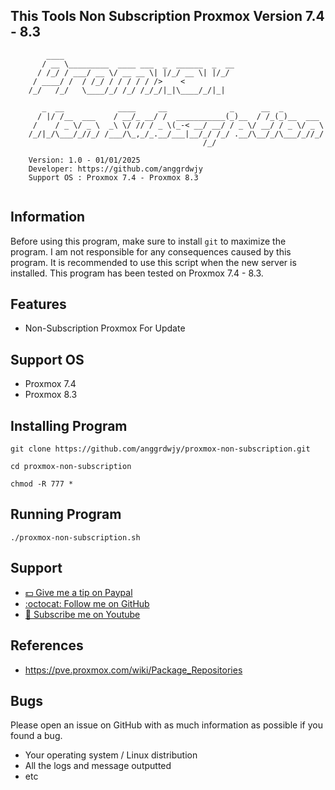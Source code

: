 ## This Tools Non Subscription Proxmox Version 7.4 - 8.3

```                                                                                                   
	    ____                                      
	   / __ \_________  ____ ___  _  ______  _  __
	  / /_/ / ___/ __ \/ __ __ \| |/_/ __ \| |/_/
	 / ____/ /  / /_/ / / / / / />    <  
	/_/   /_/   \____/_/ /_/ /_/_/|_|\____/_/|_|  
                                              
	   _  __            ____     __              _      __  _         
	  / |/ /__  ___    / __/_ __/ /  ___________(_)__  / /_(_)__  ___ 
	 /    / _ \/ _ \  _\ \/ // / _ \(_-< __/ __/ / _ \/ __/ / _ \/ _ \
	/_/|_/\___/_//_/ /___/\_,_/_.__/___|__/_/ /_/ .__/\__/_/\___/_//_/
                                           /_/                   

	Version: 1.0 - 01/01/2025                            	            
	Developer: https://github.com/anggrdwjy              	            
	Support OS : Proxmox 7.4 - Proxmox 8.3
                                                                                           
```

## Information

Before using this program, make sure to install `git` to maximize the program. I am not responsible for any consequences caused by this program. It is recommended to use this script when the new server is installed. This program has been tested on Proxmox 7.4 - 8.3.

## Features
* Non-Subscription Proxmox For Update

## Support OS
* Proxmox 7.4
* Proxmox 8.3

## Installing Program
```
git clone https://github.com/anggrdwjy/proxmox-non-subscription.git
```
```
cd proxmox-non-subscription
```
```
chmod -R 777 *
```

## Running Program
```
./proxmox-non-subscription.sh
```

## Support

* [:dollar: Give me a tip on Paypal](https://www.paypal.me/AnggardaWijaya)
* [:octocat: Follow me on GitHub](https://github.com/anggrdwjy)
* [🔔 Subscribe me on Youtube](https://www.youtube.com/@anggarda.wijaya)

## References

* https://pve.proxmox.com/wiki/Package_Repositories

## Bugs

Please open an issue on GitHub with as much information as possible if you found a bug.
* Your operating system / Linux distribution
* All the logs and message outputted
* etc
